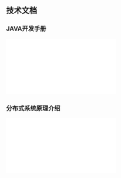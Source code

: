 ## 技术文档
 ### JAVA开发手册
 ![](../../file/pdf/Java开发手册.pdf)

### 分布式系统原理介绍
 ![](../../file/pdf/分布式系统原理介绍.pdf)